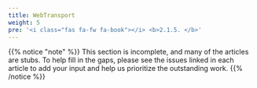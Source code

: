 ```yaml
---
title: WebTransport
weight: 5
pre: '<i class="fas fa-fw fa-book"></i> <b>2.1.5. </b>'
---
```


{{% notice "note" %}}
This section is incomplete, and many of the articles are stubs. To help fill in
the gaps, please see the issues linked in each article to add your input and
help us prioritize the outstanding work.
{{% /notice %}}
